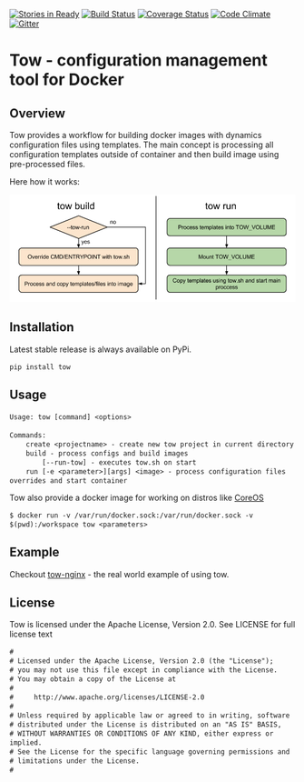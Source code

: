[![Stories in Ready](https://badge.waffle.io/alekseiko/tow.png?label=ready&title=Ready)](https://waffle.io/alekseiko/tow)
[![Build Status](https://travis-ci.org/alekseiko/tow.svg)](https://travis-ci.org/alekseiko/tow)
[![Coverage Status](https://coveralls.io/repos/alekseiko/tow/badge.svg)](https://coveralls.io/r/alekseiko/tow)
[![Code Climate](https://codeclimate.com/github/alekseiko/tow/badges/gpa.svg)](https://codeclimate.com/github/alekseiko/tow)                
[![Gitter](https://badges.gitter.im/Join%20Chat.svg)](https://gitter.im/alekseiko/tow?utm_source=badge&utm_medium=badge&utm_campaign=pr-badge)

Tow - configuration management tool for Docker
==============================================

## Overview

Tow provides a workflow for building docker images with dynamics configuration files using templates. The main concept is processing all configuration templates outside of container and then build image using pre-processed files.

Here how it works:

![Tow process diagram](tow-process.png)

## Installation

Latest stable release is always available on PyPi.

```
pip install tow
```

## Usage

```
Usage: tow [command] <options>

Commands:
    create <projectname> - create new tow project in current directory
    build - process configs and build images
        [--run-tow] - executes tow.sh on start
    run [-e <parameter>][args] <image> - process configuration files overrides and start container
```

Tow also provide a docker image for working on distros like [CoreOS](https://coreos.com)

```
$ docker run -v /var/run/docker.sock:/var/run/docker.sock -v $(pwd):/workspace tow <parameters>
```

## Example

Checkout [tow-nginx](https://github.com/yurinnick/tow-nginx) - the real world example of using tow.

## License

Tow is licensed under the Apache License, Version 2.0. See LICENSE for full license text

```
#
# Licensed under the Apache License, Version 2.0 (the "License");
# you may not use this file except in compliance with the License.
# You may obtain a copy of the License at
#
#     http://www.apache.org/licenses/LICENSE-2.0
#
# Unless required by applicable law or agreed to in writing, software
# distributed under the License is distributed on an "AS IS" BASIS,
# WITHOUT WARRANTIES OR CONDITIONS OF ANY KIND, either express or implied.
# See the License for the specific language governing permissions and
# limitations under the License.
#
```






